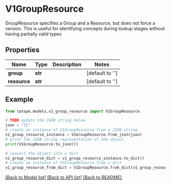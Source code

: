 # V1GroupResource

GroupResource specifies a Group and a Resource, but does not force a version.  This is useful for identifying concepts during lookup stages without having partially valid types

## Properties

Name | Type | Description | Notes
------------ | ------------- | ------------- | -------------
**group** | **str** |  | [default to '']
**resource** | **str** |  | [default to '']

## Example

```python
from tatope.models.v1_group_resource import V1GroupResource

# TODO update the JSON string below
json = "{}"
# create an instance of V1GroupResource from a JSON string
v1_group_resource_instance = V1GroupResource.from_json(json)
# print the JSON string representation of the object
print(V1GroupResource.to_json())

# convert the object into a dict
v1_group_resource_dict = v1_group_resource_instance.to_dict()
# create an instance of V1GroupResource from a dict
v1_group_resource_from_dict = V1GroupResource.from_dict(v1_group_resource_dict)
```
[[Back to Model list]](../README.md#documentation-for-models) [[Back to API list]](../README.md#documentation-for-api-endpoints) [[Back to README]](../README.md)


